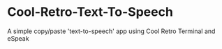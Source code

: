# Cool-Retro-Text-To-Speech
A simple copy/paste 'text-to-speech' app using Cool Retro Terminal and eSpeak
